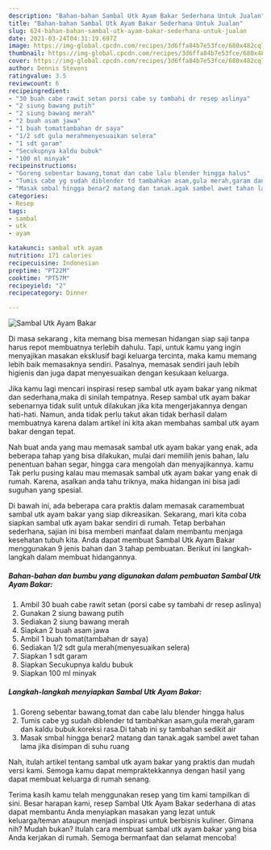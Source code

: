 ```yaml
---
description: "Bahan-bahan Sambal Utk Ayam Bakar Sederhana Untuk Jualan"
title: "Bahan-bahan Sambal Utk Ayam Bakar Sederhana Untuk Jualan"
slug: 624-bahan-bahan-sambal-utk-ayam-bakar-sederhana-untuk-jualan
date: 2021-03-24T04:31:19.697Z
image: https://img-global.cpcdn.com/recipes/3d6ffa84b7e53fce/680x482cq70/sambal-utk-ayam-bakar-foto-resep-utama.jpg
thumbnail: https://img-global.cpcdn.com/recipes/3d6ffa84b7e53fce/680x482cq70/sambal-utk-ayam-bakar-foto-resep-utama.jpg
cover: https://img-global.cpcdn.com/recipes/3d6ffa84b7e53fce/680x482cq70/sambal-utk-ayam-bakar-foto-resep-utama.jpg
author: Dennis Stevens
ratingvalue: 3.5
reviewcount: 6
recipeingredient:
- "30 buah cabe rawit setan porsi cabe sy tambahi dr resep aslinya"
- "2 siung bawang putih"
- "2 siung bawang merah"
- "2 buah asam jawa"
- "1 buah tomattambahan dr saya"
- "1/2 sdt gula merahmenyesuaikan selera"
- "1 sdt garam"
- "Secukupnya kaldu bubuk"
- "100 ml minyak"
recipeinstructions:
- "Goreng sebentar bawang,tomat dan cabe lalu blender hingga halus"
- "Tumis cabe yg sudah diblender td tambahkan asam,gula merah,garam dan kaldu bubuk.koreksi rasa.Di tahab ini sy tambahan sedikit air"
- "Masak smbal hingga benar2 matang dan tanak.agak sambel awet tahan lama jika disimpan di suhu ruang"
categories:
- Resep
tags:
- sambal
- utk
- ayam

katakunci: sambal utk ayam 
nutrition: 171 calories
recipecuisine: Indonesian
preptime: "PT22M"
cooktime: "PT57M"
recipeyield: "2"
recipecategory: Dinner

---
```



![Sambal Utk Ayam Bakar](https://img-global.cpcdn.com/recipes/3d6ffa84b7e53fce/680x482cq70/sambal-utk-ayam-bakar-foto-resep-utama.jpg)

Di masa  sekarang , kita memang bisa memesan hidangan siap saji tanpa harus repot membuatnya terlebih dahulu. Tapi, untuk kamu yang ingin menyajikan masakan eksklusif bagi keluarga tercinta, maka kamu memang lebih baik memasaknya sendiri. Pasalnya, memasak sendiri jauh lebih higienis dan juga dapat menyesuaikan dengan kesukaan keluarga.

Jika kamu lagi mencari inspirasi resep sambal utk ayam bakar yang nikmat dan sederhana,maka di sinilah tempatnya. Resep sambal utk ayam bakar  sebenarnya tidak sulit untuk dilakukan jika kita mengerjakannya dengan hati-hati. Namun, anda tidak perlu takut akan tidak berhasil dalam membuatnya 
karena dalam artikel ini kita akan membahas sambal utk ayam bakar dengan tepat.  



Nah buat anda yang mau memasak sambal utk ayam bakar yang enak, ada beberapa tahap yang bisa dilakukan, mulai dari memilih jenis bahan, lalu penentuan bahan segar, hingga cara mengolah dan menyajikannya. kamu Tak perlu pusing kalau mau memasak sambal utk ayam bakar yang enak di rumah. Karena, asalkan anda  tahu triknya, maka hidangan ini bisa jadi suguhan yang spesial.

Di bawah ini, ada beberapa cara praktis  dalam memasak caramembuat sambal utk ayam bakar yang siap dikreasikan. Sekarang, mari kita coba siapkan sambal utk ayam bakar sendiri di rumah. Tetap berbahan sederhana, sajian ini bisa memberi manfaat dalam membantu menjaga kesehatan tubuh kita. Anda dapat membuat Sambal Utk Ayam Bakar menggunakan 9 jenis bahan dan 3 tahap pembuatan. Berikut ini langkah-langkah dalam membuat hidangannya.

<!--inarticleads1-->

##### Bahan-bahan dan bumbu yang digunakan dalam pembuatan Sambal Utk Ayam Bakar:

1. Ambil 30 buah cabe rawit setan (porsi cabe sy tambahi dr resep aslinya)
1. Gunakan 2 siung bawang putih
1. Sediakan 2 siung bawang merah
1. Siapkan 2 buah asam jawa
1. Ambil 1 buah tomat(tambahan dr saya)
1. Sediakan 1/2 sdt gula merah(menyesuaikan selera)
1. Siapkan 1 sdt garam
1. Siapkan Secukupnya kaldu bubuk
1. Siapkan 100 ml minyak




<!--inarticleads2-->

##### Langkah-langkah menyiapkan Sambal Utk Ayam Bakar:

1. Goreng sebentar bawang,tomat dan cabe lalu blender hingga halus
1. Tumis cabe yg sudah diblender td tambahkan asam,gula merah,garam dan kaldu bubuk.koreksi rasa.Di tahab ini sy tambahan sedikit air
1. Masak smbal hingga benar2 matang dan tanak.agak sambel awet tahan lama jika disimpan di suhu ruang




Nah, itulah artikel tentang  sambal utk ayam bakar  yang praktis dan mudah versi kami. Semoga kamu dapat mempraktekkannya dengan hasil yang dapat membuat keluarga di rumah senang. 

Terima kasih kamu telah menggunakan resep yang tim kami tampilkan di sini. Besar harapan kami, resep  Sambal Utk Ayam Bakar sederhana di atas dapat membantu Anda menyiapkan masakan yang lezat untuk keluarga/teman ataupun menjadi inspirasi untuk berbisnis kuliner. Gimana nih? Mudah bukan? Itulah cara membuat sambal utk ayam bakar yang bisa Anda kerjakan di rumah. Semoga bermanfaat dan selamat mencoba!

